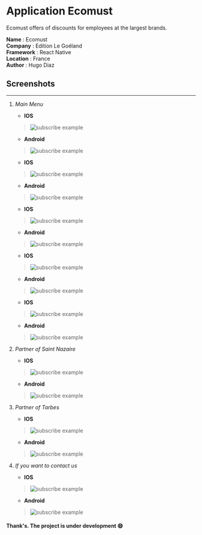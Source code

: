 # Application Ecomust


Ecomust offers of discounts for employees at the largest brands.

**Name** : Ecomust </br>
**Company** : Edition Le Goéland </br>
**Framework** : React Native </br>
**Location** : France </br>
**Author** : Hugo Diaz </br>


## Screenshots

-------------------

  1. *Main Menu*
      * **IOS**
     >![subscribe example](./image/notfound.png)
      * **Android**
     >![subscribe example](./image/notfound.png)
     
      * **IOS**
     >![subscribe example](./image/notfound.png)
      * **Android**
     >![subscribe example](./image/notfound.png)
     
      * **IOS**
     >![subscribe example](./image/notfound.png)
      * **Android**
     >![subscribe example](./image/notfound.png)
     
      * **IOS**
     >![subscribe example](./image/notfound.png)
      * **Android**
     >![subscribe example](./image/notfound.png)
     
      * **IOS**
     >![subscribe example](./image/notfound.png)
      * **Android**
     >![subscribe example](./image/notfound.png)
     

  2. *Partner of Saint Nazaire* 
      * **IOS**
     >![subscribe example](./image/notfound.png)
      * **Android**
     >![subscribe example](./image/notfound.png)

  3. *Partner of Tarbes*
      * **IOS**
     >![subscribe example](./image/notfound.png)
      * **Android**
     >![subscribe example](./image/notfound.png)

  3. *If you want to contact us*
      * **IOS**
     >![subscribe example](./image/notfound.png)
      * **Android**
     >![subscribe example](./image/notfound.png)



#### Thank's. The project is under development :smile:
